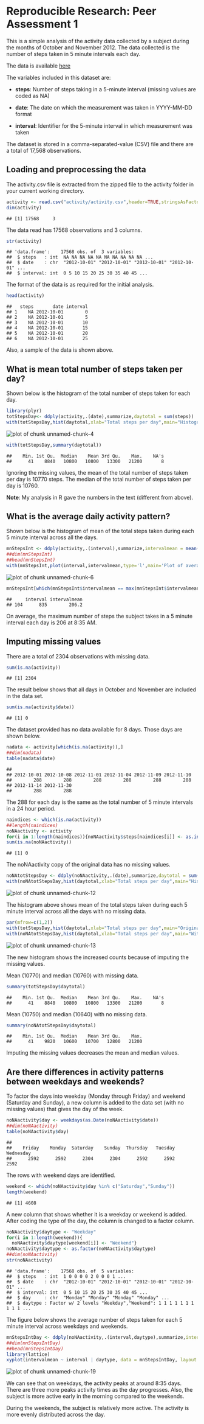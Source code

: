 # Reproducible Research: Peer Assessment 1

This is a simple analysis of the activity data collected by a subject during the months of October and November 2012. The data collected is the number of steps taken in 5 minute intervals each day.

The data is available [here](https://d396qusza40orc.cloudfront.net/repdata%2Fdata%2Factivity.zip)

The variables included in this dataset are:

- **steps**: Number of steps taking in a 5-minute interval (missing values are coded as NA)

- **date**: The date on which the measurement was taken in YYYY-MM-DD format

- **interval**: Identifier for the 5-minute interval in which measurement was taken

The dataset is stored in a comma-separated-value (CSV) file and there are a total of 17,568 observations.

## Loading and preprocessing the data

The activity.csv file is extracted from the zipped file to the activity folder in your current working directory. 
 

```r
activity <- read.csv("activity/activity.csv",header=TRUE,stringsAsFactors = FALSE)
dim(activity)
```

```
## [1] 17568     3
```

The data read has 17568 observations and 3 columns.


```r
str(activity)
```

```
## 'data.frame':	17568 obs. of  3 variables:
##  $ steps   : int  NA NA NA NA NA NA NA NA NA NA ...
##  $ date    : chr  "2012-10-01" "2012-10-01" "2012-10-01" "2012-10-01" ...
##  $ interval: int  0 5 10 15 20 25 30 35 40 45 ...
```

The format of the data is as required for the initial analysis.


```r
head(activity)
```

```
##   steps       date interval
## 1    NA 2012-10-01        0
## 2    NA 2012-10-01        5
## 3    NA 2012-10-01       10
## 4    NA 2012-10-01       15
## 5    NA 2012-10-01       20
## 6    NA 2012-10-01       25
```

Also, a sample of the data is shown above.

## What is mean total number of steps taken per day?

Shown below is the histogram of the total number of steps taken for each day.


```r
library(plyr)
totStepsDay<- ddply(activity,.(date),summarize,daytotal = sum(steps))
with(totStepsDay,hist(daytotal,xlab="Total steps per day",main="Histogram of Total number of steps taken each day"))
```

![plot of chunk unnamed-chunk-4](figure/unnamed-chunk-4.png) 


```r
with(totStepsDay,summary(daytotal))
```

```
##    Min. 1st Qu.  Median    Mean 3rd Qu.    Max.    NA's 
##      41    8840   10800   10800   13300   21200       8
```

Ignoring the missing values, the mean of the total number of steps taken per day is 10770 steps. The median of the total number of steps taken per day is 10760.

**Note**: My analysis in R gave the numbers in the text (different from above).

## What is the average daily activity pattern?

Shown below is the histogram of mean of the total steps taken during each 5 minute interval across all the days.


```r
mnStepsInt <- ddply(activity,.(interval),summarize,intervalmean = mean(steps,na.rm=TRUE))
##dim(mnStepsInt)
##head(mnStepsInt)
with(mnStepsInt,plot(interval,intervalmean,type='l',main='Plot of average number of steps for each interval across all days',xlab='Interval',ylab='Mean of steps taken'))
```

![plot of chunk unnamed-chunk-6](figure/unnamed-chunk-6.png) 


```r
mnStepsInt[which(mnStepsInt$intervalmean == max(mnStepsInt$intervalmean)),]
```

```
##     interval intervalmean
## 104      835        206.2
```

On average, the maximum number of steps the subject takes in a 5 minute interval each day is 206 at 8:35 AM.

## Imputing missing values

There are a total of 2304 observations with missing data.


```r
sum(is.na(activity))
```

```
## [1] 2304
```

The result below shows that all days in October and November are included in the data set.


```r
sum(is.na(activity$date))
```

```
## [1] 0
```

The dataset provided has no data available for 8 days. Those days are shown below.


```r
nadata <- activity[which(is.na(activity)),]
##dim(nadata)
table(nadata$date)
```

```
## 
## 2012-10-01 2012-10-08 2012-11-01 2012-11-04 2012-11-09 2012-11-10 
##        288        288        288        288        288        288 
## 2012-11-14 2012-11-30 
##        288        288
```

The 288 for each day is the same as the total number of 5 minute intervals in a 24 hour period.


```r
naindices <- which(is.na(activity))
##length(naindices)
noNAactivity <- activity
for(i in 1:length(naindices)){noNAactivity$steps[naindices[i]] <- as.integer(mnStepsInt$intervalmean[mnStepsInt$interval ==                                                                                               noNAactivity$interval[naindices[i]]])}
sum(is.na(noNAactivity))
```

```
## [1] 0
```

The noNAactivity copy of the original data has no missing values.


```r
noNAtotStepsDay <- ddply(noNAactivity,.(date),summarize,daytotal = sum(steps))
with(noNAtotStepsDay,hist(daytotal,xlab="Total steps per day",main="Histogram of Total number of steps taken each day with no missing data"))
```

![plot of chunk unnamed-chunk-12](figure/unnamed-chunk-12.png) 

The histogram above shows mean of the total steps taken during each 5 minute interval across all the days with no missing data.


```r
par(mfrow=c(1,2))
with(totStepsDay,hist(daytotal,xlab="Total steps per day",main="Original data"))
with(noNAtotStepsDay,hist(daytotal,xlab="Total steps per day",main="With no missing data"))
```

![plot of chunk unnamed-chunk-13](figure/unnamed-chunk-13.png) 

The new histogram shows the increased counts because of imputing the missing values. 

Mean (10770) and median (10760) with missing data.


```r
summary(totStepsDay$daytotal)
```

```
##    Min. 1st Qu.  Median    Mean 3rd Qu.    Max.    NA's 
##      41    8840   10800   10800   13300   21200       8
```

Mean (10750) and median (10640) with no missing data.

```r
summary(noNAtotStepsDay$daytotal)
```

```
##    Min. 1st Qu.  Median    Mean 3rd Qu.    Max. 
##      41    9820   10600   10700   12800   21200
```

Imputing the missing values decreases the mean and median values.

## Are there differences in activity patterns between weekdays and weekends?
To factor the days into weekday (Monday through Friday) and weekend (Saturday and Sunday), a new column is added to the data set (with no missing values) that gives the day of the week. 


```r
noNAactivity$day <- weekdays(as.Date(noNAactivity$date))
##dim(noNAactivity)
table(noNAactivity$day)
```

```
## 
##    Friday    Monday  Saturday    Sunday  Thursday   Tuesday Wednesday 
##      2592      2592      2304      2304      2592      2592      2592
```

The rows with weekend days are identified.


```r
weekend <- which(noNAactivity$day %in% c("Saturday","Sunday"))
length(weekend)
```

```
## [1] 4608
```

A new column that shows whether it is a weekday or weekend is added. After coding the type of the day, the column is changed to a factor column.


```r
noNAactivity$daytype <- "Weekday"
for(i in 1:length(weekend)){
  noNAactivity$daytype[weekend[i]] <- "Weekend"}
noNAactivity$daytype <- as.factor(noNAactivity$daytype)
##dim(noNAactivity)
str(noNAactivity)
```

```
## 'data.frame':	17568 obs. of  5 variables:
##  $ steps   : int  1 0 0 0 0 2 0 0 0 1 ...
##  $ date    : chr  "2012-10-01" "2012-10-01" "2012-10-01" "2012-10-01" ...
##  $ interval: int  0 5 10 15 20 25 30 35 40 45 ...
##  $ day     : chr  "Monday" "Monday" "Monday" "Monday" ...
##  $ daytype : Factor w/ 2 levels "Weekday","Weekend": 1 1 1 1 1 1 1 1 1 1 ...
```

The figure below shows the average number of steps taken for each 5 minute interval across weekdays and weekends.


```r
mnStepsIntDay <- ddply(noNAactivity,.(interval,daytype),summarize,intervalmean = mean(steps))
##dim(mnStepsIntDay)
##head(mnStepsIntDay)
library(lattice)
xyplot(intervalmean ~ interval | daytype, data = mnStepsIntDay, layout = c(1,2),type = 'l',xlab = "Interval",ylab = "Mean of steps taken",main = "Average number of steps for each interval across weekdays and weekends")
```

![plot of chunk unnamed-chunk-19](figure/unnamed-chunk-19.png) 

We can see that on weekdays, the activity peaks at around 8:35 days. There are three more peaks activity times as the day progresses. Also, the subject is more active early in the morning compared to the weekends. 

During the weekends, the subject is relatively more active. The activity is more evenly distributed across the day.
